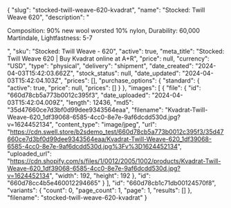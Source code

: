 {
  "slug": "stocked-twill-weave-620-kvadrat",
  "name": "Stocked: Twill Weave 620",
  "description": "<p>Composition: 90% new wool worsted 10% nylon, Durability: 60,000 Martindale, Lightfastness: 5-7</p>",
  "sku": "Stocked: Twill Weave - 620",
  "active": true,
  "meta_title": "Stocked: Twill Weave 620 | Buy Kvadrat online at A+R",
  "price": null,
  "currency": "USD",
  "type": "physical",
  "delivery": "shipment",
  "date_created": "2024-04-03T15:42:03.662Z",
  "stock_status": null,
  "date_updated": "2024-04-03T15:42:04.103Z",
  "prices": [],
  "purchase_options": {
    "standard": {
      "active": true,
      "price": null,
      "prices": []
    }
  },
  "images": [
    {
      "file": {
        "id": "660d78cb5a773b0012c395f3",
        "date_uploaded": "2024-04-03T15:42:04.009Z",
        "length": 12436,
        "md5": "35d47660ce7d3bf0d99dee9343564eaa",
        "filename": "Kvadrat-Twill-Weave-620_1df39068-6585-4cc0-8e7e-9af6dcdd530d.jpg?v=1624452134",
        "content_type": "image/jpeg",
        "url": "https://cdn.swell.store/b2sdemo_test/660d78cb5a773b0012c395f3/35d47660ce7d3bf0d99dee9343564eaa/Kvadrat-Twill-Weave-620_1df39068-6585-4cc0-8e7e-9af6dcdd530d.jpg%3Fv%3D1624452134",
        "uploaded_url": "https://cdn.shopify.com/s/files/1/0012/2005/1002/products/Kvadrat-Twill-Weave-620_1df39068-6585-4cc0-8e7e-9af6dcdd530d.jpg?v=1624452134",
        "width": 192,
        "height": 192
      },
      "id": "660d78cc4b5e460012294665"
    }
  ],
  "id": "660d78cb1c71db00124570f8",
  "variants": {
    "count": 0,
    "page_count": 1,
    "page": 1,
    "results": []
  },
  "filename": "stocked-twill-weave-620-kvadrat"
}